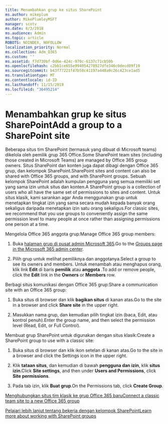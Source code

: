 ```yaml
---
title: Menambahkan grup ke situs SharePoint
ms.author: mikeplum
author: MikePlumleyMSFT
manager: scotv
ms.date: 8/3/2018
ms.audience: Admin
ms.topic: article
ROBOTS: NOINDEX, NOFOLLOW
localization_priority: Normal
ms.collection: Adm_O365
ms.custom: ''
ms.assetid: f7d730bf-0d6e-424c-970c-6137c71cb50b
ms.openlocfilehash: c2bb1ce655e994054278927dfe346c0decd09f19
ms.sourcegitcommit: b43f77221f47b50c41197a448a9c26c423ce1ad5
ms.translationtype: MT
ms.contentlocale: id-ID
ms.lasthandoff: 11/15/2019
ms.locfileid: "36495214"
---
```

# <a name="add-a-group-to-a-sharepoint-site"></a><span data-ttu-id="dcd2a-102">Menambahkan grup ke situs SharePoint</span><span class="sxs-lookup"><span data-stu-id="dcd2a-102">Add a group to a SharePoint site</span></span>

<span data-ttu-id="dcd2a-103">Beberapa situs tim SharePoint (termasuk yang dibuat di Microsoft teams) dikelola oleh pemilik grup 365 Office.</span><span class="sxs-lookup"><span data-stu-id="dcd2a-103">Some SharePoint team sites (including those created in Microsoft Teams) are managed by Office 365 group owners.</span></span> <span data-ttu-id="dcd2a-104">Situs SharePoint dan konten juga dapat dibagi dengan Office 365 grup, dan kelompok SharePoint.</span><span class="sxs-lookup"><span data-stu-id="dcd2a-104">SharePoint sites and content can also be shared with Office 365 groups, and with SharePoint groups.</span></span> <span data-ttu-id="dcd2a-105">Sebuah kelompok SharePoint adalah kumpulan pengguna yang semua memiliki set yang sama izin untuk situs dan konten.</span><span class="sxs-lookup"><span data-stu-id="dcd2a-105">A SharePoint group is a collection of users who all have the same set of permissions to sites and content.</span></span> <span data-ttu-id="dcd2a-106">Untuk situs klasik, kami sarankan agar Anda menggunakan grup untuk menetapkan tingkat izin yang sama secara mudah kepada banyak orang sekaligus daripada menetapkan izin satu orang sekaligus.</span><span class="sxs-lookup"><span data-stu-id="dcd2a-106">For classic sites, we recommend that you use groups to conveniently assign the same permission level to many people at once rather than assigning permissions one person at a time.</span></span>
  
<span data-ttu-id="dcd2a-107">Mengelola Office 365 anggota grup:</span><span class="sxs-lookup"><span data-stu-id="dcd2a-107">Manage Office 365 group members:</span></span>
  
1. <span data-ttu-id="dcd2a-108">Buka [halaman grup di pusat admin Microsoft 365](https://portal.office.com/adminportal/home#/groups).</span><span class="sxs-lookup"><span data-stu-id="dcd2a-108">Go to the [Groups page in the Microsoft 365 admin center](https://portal.office.com/adminportal/home#/groups).</span></span>
    
2. <span data-ttu-id="dcd2a-109">Pilih grup untuk melihat pemiliknya dan anggotanya.</span><span class="sxs-lookup"><span data-stu-id="dcd2a-109">Select a group to see its owners and members.</span></span> <span data-ttu-id="dcd2a-110">Untuk menambah atau menghapus orang, klik link **Edit** di baris **pemilik** atau **anggota** .</span><span class="sxs-lookup"><span data-stu-id="dcd2a-110">To add or remove people, click the **Edit** link in the **Owners** or **Members** row.</span></span> 
    
<span data-ttu-id="dcd2a-111">Berbagi situs komunikasi dengan Office 365 grup:</span><span class="sxs-lookup"><span data-stu-id="dcd2a-111">Share a communication site with an Office 365 group:</span></span>
  
1. <span data-ttu-id="dcd2a-112">Buka situs di browser dan klik **bagikan situs** di kanan atas.</span><span class="sxs-lookup"><span data-stu-id="dcd2a-112">Go to the site in a browser and click **Share site** in the upper right.</span></span> 
    
2. <span data-ttu-id="dcd2a-113">Masukkan nama grup, dan kemudian pilih tingkat izin (baca, Edit, atau kontrol penuh).</span><span class="sxs-lookup"><span data-stu-id="dcd2a-113">Enter the group name, and then select the permission level (Read, Edit, or Full Control).</span></span>
    
<span data-ttu-id="dcd2a-114">Membuat grup SharePoint untuk digunakan dengan situs klasik:</span><span class="sxs-lookup"><span data-stu-id="dcd2a-114">Create a SharePoint group to use with a classic site:</span></span>
  
1. <span data-ttu-id="dcd2a-115">Buka situs di browser dan klik ikon setelan di kanan atas.</span><span class="sxs-lookup"><span data-stu-id="dcd2a-115">Go to the site in a browser and click the Settings icon in the upper right.</span></span>
    
2. <span data-ttu-id="dcd2a-116">Klik **tataan situs**, dan kemudian di bawah **pengguna dan izin**, klik **situs izin**.</span><span class="sxs-lookup"><span data-stu-id="dcd2a-116">Click **Site settings**, and then under **Users and Permissions**, click **Site permissions**.</span></span>
    
3. <span data-ttu-id="dcd2a-117">Pada tab izin, klik **Buat grup**.</span><span class="sxs-lookup"><span data-stu-id="dcd2a-117">On the Permissions tab, click **Create Group**.</span></span>
    
[<span data-ttu-id="dcd2a-118">Menghubungkan situs tim klasik ke grup Office 365 baru</span><span class="sxs-lookup"><span data-stu-id="dcd2a-118">Connect a classic team site to a new Office 365 group</span></span>](https://go.microsoft.com/fwlink/?linkid=2008654)
  
[<span data-ttu-id="dcd2a-119">Pelajari lebih lanjut tentang bekerja dengan kelompok SharePoint</span><span class="sxs-lookup"><span data-stu-id="dcd2a-119">Learn more about working with SharePoint groups</span></span>](https://go.microsoft.com/fwlink/?linkid=874658)
  

